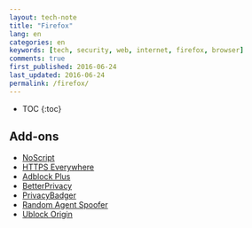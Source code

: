 ```yaml
---
layout: tech-note
title: "Firefox"
lang: en
categories: en
keywords: [tech, security, web, internet, firefox, browser]
comments: true
first_published: 2016-06-24
last_updated: 2016-06-24
permalink: /firefox/
---
```


* TOC
{:toc}

## Add-ons

- [NoScript](https://noscript.net/)
- [HTTPS Everywhere](https://www.eff.org/https-everywhere)
- [Adblock Plus](https://adblockplus.org/en/)
- [BetterPrivacy](https://addons.mozilla.org/en-US/firefox/addon/betterprivacy/)
- [PrivacyBadger](https://www.eff.org/privacybadger)
- [Random Agent Spoofer](https://github.com/dillbyrne/random-agent-spoofer)
- [Ublock Origin](https://github.com/gorhill/uBlock)
